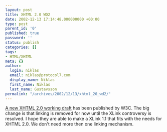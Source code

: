 ```yaml
---
layout: post
title: XHTML 2.0 WD2
date: 2002-12-13 17:14:48.000000000 +00:00
type: post
parent_id: '0'
published: true
password: ''
status: publish
categories: []
tags:
- HTML/XHTML
meta: {}
author:
  login: niklas
  email: niklas@protocol7.com
  display_name: Niklas
  first_name: Niklas
  last_name: Gustavsson
permalink: "/archives/2002/12/13/xhtml_20_wd2/"
---
```

[A new XHTML 2.0 working draft](http://www.w3.org/TR/2002/WD-xhtml2-20021211/) has been published by W3C. The big change is that linking is removed for now until the XLink controversy is resolved. I hope they are able to make a XLink 1.1 that fits with the needs for XHTML 2.0. We don't need more then one linking mechanism.

